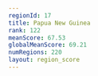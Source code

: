 ```yaml
---
regionId: 17
title: Papua New Guinea
rank: 122
meanScore: 67.53
globalMeanScore: 69.21
numRegions: 220
layout: region_score
---
```

